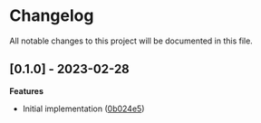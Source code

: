 # Changelog

All notable changes to this project will be documented in this file.

## [0.1.0] - 2023-02-28

**Features**

- Initial implementation ([0b024e5](https://github.com/gabor-boros/arangom/commit/0b024e5d37776d98f64209f7dfe561154f8a8239))

